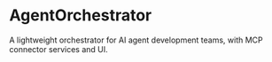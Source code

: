 # AgentOrchestrator
A lightweight orchestrator for AI agent development teams, with MCP connector services and UI.
